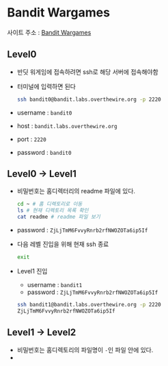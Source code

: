 # Bandit Wargames

사이트 주소 : [Bandit Wargames](https://overthewire.org/wargames/bandit/)

## Level0

- 반딧 워게임에 접속하려면 ssh로 해당 서버에 접속해야함
- 터미널에 입력하면 된다

	```bash
	ssh bandit0@bandit.labs.overthewire.org -p 2220
	```

- username : `bandit0`  
- host : `bandit.labs.overthewire.org`  
- port : `2220`  
- password : `bandit0`  

## Level0 -> Level1

- 비밀번호는 홈디렉터리의 readme 파일에 있다.

	```bash
	cd ~ # 홈 디렉토리로 이동  
	ls # 현재 디렉토리 목록 확인  
	cat readme # readme 파일 보기  
	```

- password : `ZjLjTmM6FvvyRnrb2rfNWOZOTa6ip5If`

- 다음 레벨 진입을 위해 현재 ssh 종료

	```bash
	exit
	```

- Level1 진입  
	- username : `bandit1`  
	- password : `ZjLjTmM6FvvyRnrb2rfNWOZOTa6ip5If`

	```bash
	ssh bandit1@bandit.labs.overthewire.org -p 2220  
	ZjLjTmM6FvvyRnrb2rfNWOZOTa6ip5If  
	```

## Level1 -> Level2

- 비밀번호는 홈디렉토리의 파일명이 `-`인 파일 안에 있다.
- 







































